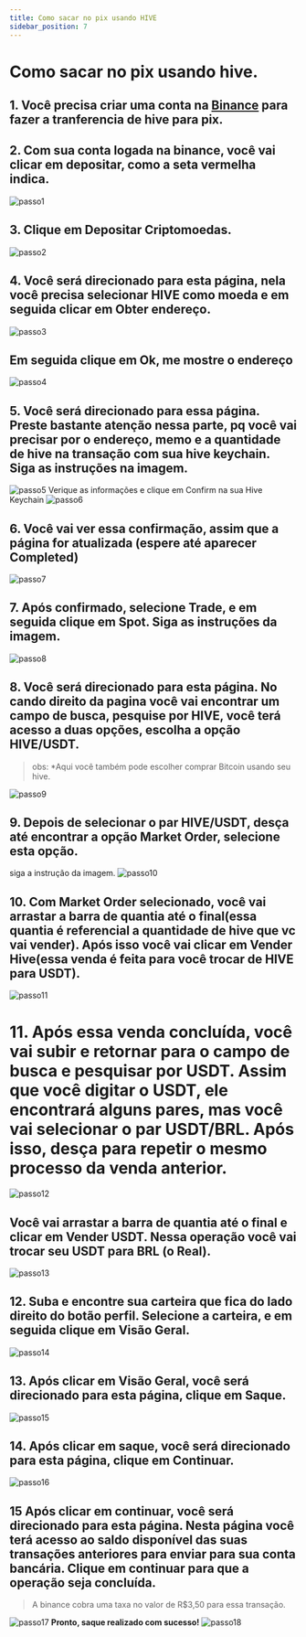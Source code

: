 ```yaml
---
title: Como sacar no pix usando HIVE
sidebar_position: 7
---
```


# Como sacar no pix usando hive.

## 1. Você precisa criar uma conta na [Binance](https://accounts.binance.com/register?ref=800804607) para fazer a tranferencia de hive para pix.


## 2. Com sua conta logada na binance, você vai clicar em depositar, como a seta vermelha indica.
![passo1](https://hackmd.io/_uploads/B1sNH3_wa.png)

## 3. Clique em Depositar Criptomoedas.
![passo2](https://hackmd.io/_uploads/r1QAShuP6.png)

## 4. Você será direcionado para esta página, nela você precisa selecionar HIVE como moeda e em seguida clicar em Obter endereço.
![passo3](https://hackmd.io/_uploads/HJbydh_va.png)
## Em seguida clique em Ok, me mostre o endereço
![passo4](https://hackmd.io/_uploads/SJzqjnOvT.png)


## 5. Você será direcionado para essa página. Preste bastante atenção nessa parte, pq você vai precisar por o endereço, memo e a quantidade de hive na transação com sua hive keychain. Siga as instruções na imagem.
![passo5](https://hackmd.io/_uploads/H1_M3nOPa.png)
Verique as informações e clique em Confirm na sua Hive Keychain
![passo6](https://hackmd.io/_uploads/Bk5e16uvT.png)


## 6. Você vai ver essa confirmação, assim que a página for atualizada (espere até aparecer Completed) 
![passo7](https://hackmd.io/_uploads/B1eDJTOwa.png)


## 7. Após confirmado, selecione Trade, e em seguida clique em Spot. Siga as instruções da imagem.
![passo8](https://hackmd.io/_uploads/ry6Rl6_wT.png)


## 8. Você será direcionado para esta página. No cando direito da pagina você vai encontrar um campo de busca, pesquise por HIVE, você terá acesso a duas opções, escolha a opção HIVE/USDT.
> obs: *Aqui você também pode escolher comprar Bitcoin usando seu hive.
> 
![passo9](https://hackmd.io/_uploads/HyGJMaOPT.png)


## 9. Depois de selecionar o par HIVE/USDT, desça até encontrar a opção Market Order, selecione esta opção.
siga a instrução da imagem.
![passo10](https://hackmd.io/_uploads/SkW4Va_Dp.png)



## 10. Com Market Order selecionado, você vai arrastar a barra de quantia até o final(essa quantia é referencial a quantidade de hive que vc vai vender). Após isso você vai clicar em **Vender Hive**(essa venda é feita para você trocar de HIVE para USDT).
![passo11](https://hackmd.io/_uploads/rkSOST_Dp.png)


# 11. Após essa venda concluída, você vai subir e retornar para o campo de busca e pesquisar por USDT. Assim que você digitar o USDT, ele encontrará alguns pares, mas você vai selecionar o par USDT/BRL. Após isso, desça para repetir o mesmo processo da venda anterior.
![passo12](https://hackmd.io/_uploads/Skvru6OPp.png)
## Você vai arrastar a barra de quantia até o final e clicar em Vender USDT. Nessa operação você vai trocar seu USDT para BRL (o Real).
![passo13](https://hackmd.io/_uploads/HJGmcpuDp.png)


## 12. Suba e encontre sua carteira que fica do lado direito do botão perfil. Selecione a carteira, e em seguida clique em Visão Geral. 
![passo14](https://hackmd.io/_uploads/SkD9jT_v6.png)


## 13. Após clicar em Visão Geral, você será direcionado para esta página, clique em Saque.
![passo15](https://hackmd.io/_uploads/Hkgq2pOP6.png)


## 14. Após clicar em saque, você será direcionado para esta página, clique em Continuar. 
![passo16](https://hackmd.io/_uploads/rJb2T6Ovp.png)


## 15  Após clicar em continuar, você será direcionado para esta página. Nesta página você terá acesso ao saldo disponível das suas transações anteriores para enviar para sua conta bancária. Clique em continuar para que a operação seja concluída. 
>A binance cobra uma taxa no valor de R$3,50 para essa transação.

![passo17](https://hackmd.io/_uploads/rkcfCadvT.png)
**Pronto, saque realizado com sucesso!**
![passo18](https://hackmd.io/_uploads/HJkoxCOwa.png)
